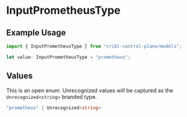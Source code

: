 # InputPrometheusType

## Example Usage

```typescript
import { InputPrometheusType } from "cribl-control-plane/models";

let value: InputPrometheusType = "prometheus";
```

## Values

This is an open enum. Unrecognized values will be captured as the `Unrecognized<string>` branded type.

```typescript
"prometheus" | Unrecognized<string>
```